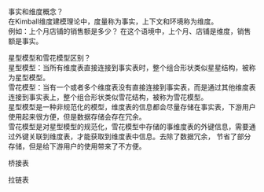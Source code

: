 事实和维度概念？<br/>
在Kimball维度建模理论中，度量称为事实，上下文和环境称为维度。<br/>
例如：上个月店铺的销售额是多少？  在这个语境中，上个月、店铺是维度，销售额是事实。



星型模型和雪花模型区别？<br/>
星型模型：当所有维度表直接连接到事实表时，整个组合形状类似星星结构，被称为星型模型。<br/>
雪花模型：当有一个或者多个维度表没有直接连接到事实表，而是通过其他维度表连接到事实表上，整个组合形状类似雪花结构，被称为雪花模型。<br/>
星型模型是一种非规范化的模型，维度表的信息都会尽量存储在事实表，下游用户使用起来很方便，但是数据存储会存在冗余。<br/>
雪花模型是对星型模型的规范化，雪花模型中存储的事维度表的外键信息，需要通过外键关联到维度表，才能获取到维度表中信息。去除了数据冗余， 节省了部分存储，但是给下游用户的使用带来了不方便。<br/>



桥接表



拉链表

